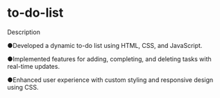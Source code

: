 # to-do-list
Description

●Developed a dynamic to-do list using HTML, CSS, and JavaScript.

●Implemented features for adding, completing, and deleting tasks with real-time updates.

●Enhanced user experience with custom styling and responsive design using CSS.
